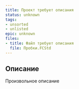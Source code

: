 ```yaml
---
title: Проект требует описания
status: unknown
tags:
- unsorted
- unlisted
epic: unknown
files:
- title: Файл требует описания
  file: Пробки.FCStd
---
```



## Описание

Произвольное описание